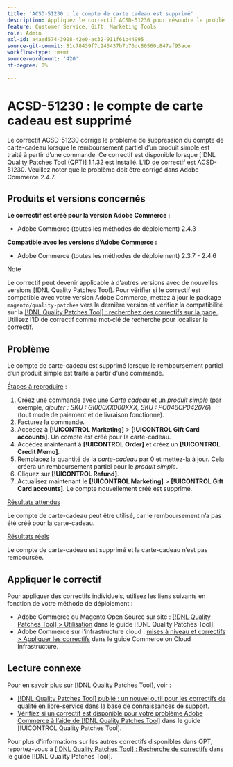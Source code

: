```yaml
---
title: 'ACSD-51230 : le compte de carte cadeau est supprimé'
description: Appliquez le correctif ACSD-51230 pour résoudre le problème Adobe Commerce en raison duquel le compte de carte-cadeau est supprimé lorsque le remboursement partiel d’un produit simple est traité à partir d’une commande.
feature: Customer Service, Gift, Marketing Tools
role: Admin
exl-id: a4aed574-3908-42e0-ac32-911f61b44995
source-git-commit: 81c78439f7c243437b7b76dc80560c847af95ace
workflow-type: tm+mt
source-wordcount: '420'
ht-degree: 0%

---
```


# ACSD-51230 : le compte de carte cadeau est supprimé

Le correctif ACSD-51230 corrige le problème de suppression du compte de carte-cadeau lorsque le remboursement partiel d’un produit simple est traité à partir d’une commande. Ce correctif est disponible lorsque [!DNL Quality Patches Tool (QPT)] 1.1.32 est installé. L’ID de correctif est ACSD-51230. Veuillez noter que le problème doit être corrigé dans Adobe Commerce 2.4.7.

## Produits et versions concernés

**Le correctif est créé pour la version Adobe Commerce :**

* Adobe Commerce (toutes les méthodes de déploiement) 2.4.3

**Compatible avec les versions d’Adobe Commerce :**

* Adobe Commerce (toutes les méthodes de déploiement) 2.3.7 - 2.4.6

>[!NOTE]
>
>Le correctif peut devenir applicable à d’autres versions avec de nouvelles versions [!DNL Quality Patches Tool]. Pour vérifier si le correctif est compatible avec votre version Adobe Commerce, mettez à jour le package `magento/quality-patches` vers la dernière version et vérifiez la compatibilité sur la [[!DNL Quality Patches Tool] : recherchez des correctifs sur la page ](https://experienceleague.adobe.com/tools/commerce-quality-patches/index.html?lang=fr). Utilisez l’ID de correctif comme mot-clé de recherche pour localiser le correctif.

## Problème

Le compte de carte-cadeau est supprimé lorsque le remboursement partiel d’un produit simple est traité à partir d’une commande.

<u>Étapes à reproduire</u> :

1. Créez une commande avec une *Carte cadeau* et un *produit simple* (par exemple, *ajouter : SKU : GI000XX000XXX, SKU : PC046CP042076*) (tout mode de paiement et de livraison fonctionne).
1. Facturez la commande.
1. Accédez à **[!UICONTROL Marketing]** > **[!UICONTROL Gift Card accounts]**. Un compte est créé pour la carte-cadeau.
1. Accédez maintenant à **[!UICONTROL Order]** et créez un **[!UICONTROL Credit Memo]**.
1. Remplacez la quantité de la *carte-cadeau* par 0 et mettez-la à jour. Cela créera un remboursement partiel pour le *produit simple*.
1. Cliquez sur **[!UICONTROL Refund]**.
1. Actualisez maintenant le **[!UICONTROL Marketing]** > **[!UICONTROL Gift Card accounts]**. Le compte nouvellement créé est supprimé.

<u>Résultats attendus</u>

Le compte de carte-cadeau peut être utilisé, car le remboursement n’a pas été créé pour la carte-cadeau.

<u>Résultats réels</u>

Le compte de carte-cadeau est supprimé et la carte-cadeau n’est pas remboursée.

## Appliquer le correctif

Pour appliquer des correctifs individuels, utilisez les liens suivants en fonction de votre méthode de déploiement :

* Adobe Commerce ou Magento Open Source sur site : [[!DNL Quality Patches Tool] > Utilisation](/help/tools/quality-patches-tool/usage.md) dans le guide [!DNL Quality Patches Tool].
* Adobe Commerce sur l’infrastructure cloud : [mises à niveau et correctifs > Appliquer les correctifs](https://experienceleague.adobe.com/docs/commerce-cloud-service/user-guide/develop/upgrade/apply-patches.html?lang=fr) dans le guide Commerce on Cloud Infrastructure.

## Lecture connexe

Pour en savoir plus sur [!DNL Quality Patches Tool], voir :

* [[!DNL Quality Patches Tool] publié : un nouvel outil pour les correctifs de qualité en libre-service](https://experienceleague.adobe.com/fr/docs/commerce-knowledge-base/kb/announcements/commerce-announcements/magento-quality-patches-released-new-tool-to-self-serve-quality-patches) dans la base de connaissances de support.
* [Vérifiez si un correctif est disponible pour votre problème Adobe Commerce à l’aide de  [!DNL Quality Patches Tool]](/help/tools/quality-patches-tool/patches-available-in-qpt/check-patch-for-magento-issue-with-magento-quality-patches.md) dans le guide [!UICONTROL Quality Patches Tool].


Pour plus d&#39;informations sur les autres correctifs disponibles dans QPT, reportez-vous à [[!DNL Quality Patches Tool] : Recherche de correctifs](https://experienceleague.adobe.com/tools/commerce-quality-patches/index.html?lang=fr) dans le guide [!DNL Quality Patches Tool].
